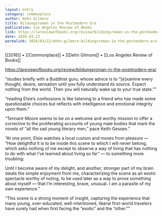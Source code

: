 ```yaml
---
layout: entry
category: commonplace
author: Dehn Gilmore
title: Bildungsroman in the Postmodern Era
publication: Los Angeles Review of Books
link: https://lareviewofbooks.org/review/bildungsroman-in-the-postmodern-era/
date: 2016-03-22
permalink: 2016/03/22/dehn-gilmore-bildungsroman-in-the-postmodern-era
---
```


[[2016]] • [[Commonplace]] • [[Dehn Gilmore]] • [[Los Angeles Review of Books]]

https://lareviewofbooks.org/review/bildungsroman-in-the-postmodern-era/

“studies briefly with a Buddhist guru, whose advice is to “[e]xamine every thought, desire, sensation until you fully understand its source. Expect nothing from the world. Then you will naturally wake up to your true state.””

“reading Elsie’s confessions is like listening to a friend who has made some questionable choices but reflects with intelligence and emotional integrity upon them.”

“Tennant-Moore seems to be on a welcome and worthy mission to offer a corrective to the proliferating accounts of young male bodies that mark the novels of “all the sad young literary men,” pace Keith Gessen.”

“At one point, Elsie watches a local custom and moves from pleasure — “How delightful it is to be inside this scene to which I will never belong, which asks nothing of me except to observe a way of living that has nothing to do with what I’ve learned about living so far” — to something more troubling:

Until I become aware of my delight, and another, stronger part of my brain steals the simple enjoyment from me, characterizing the scene as an exotic spectacle worthy of noting, to be used later as a way to prove something about myself — that I’m interesting, brave, unusual. I am a parasite of my own experience.”

“This scene is a strong moment of insight, capturing the experience that many young, over-educated, well-intentioned, liberal first-world travelers have surely had when first facing the “exotic” and the “other.””
